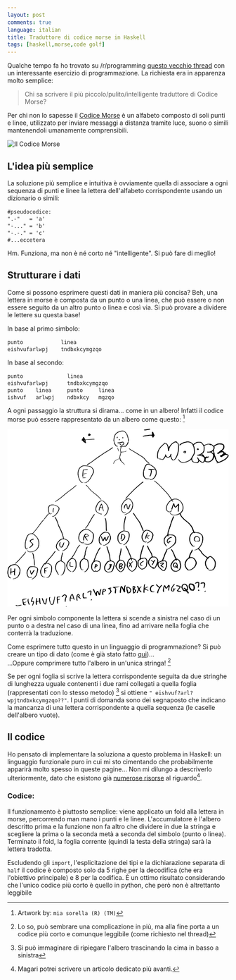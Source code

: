 ```yaml
---
layout: post
comments: true
language: italian
title: Traduttore di codice morse in Haskell
tags: [haskell,morse,code golf]
---
```


Qualche tempo fa ho trovato su /r/programming [questo vecchio thread](http://www.reddit.com/r/programming/comments/7xjqb/who_can_write_the_smallesttidiestcleverest_morse/) con un interessante esercizio di programmazione. La richiesta era in apparenza molto semplice:

> Chi sa scrivere il più piccolo/pulito/intelligente traduttore di Codice Morse?

Per chi non lo sapesse il [Codice Morse](http://it.wikipedia.org/wiki/Codice_Morse) è un alfabeto composto di soli punti e linee, utilizzato per inviare messaggi a distanza tramite luce, suono o simili mantenendoli umanamente comprensibili.

![Il Codice Morse](http://upload.wikimedia.org/wikipedia/commons/e/e9/International_Morse_code.png)

## L'idea più semplice

La soluzione più semplice e intuitiva è ovviamente quella di associare a ogni sequenza di punti e linee la lettera dell'alfabeto corrispondente usando un dizionario o simili:

    #pseudocodice:
    ".-"   = 'a'
    "-..." = 'b'
    "-.-." = 'c'
    #...eccetera

Hm. Funziona, ma non è né corto né "intelligente". Si può fare di meglio!

## Strutturare i dati

Come si possono esprimere questi dati in maniera più concisa? Beh, una lettera in morse è composta da un punto o una linea, che può essere o non essere seguito da un altro punto o linea e così via. Si può provare a dividere le lettere su questa base!

In base al primo simbolo:

    punto            linea
    eishvufarlwpj    tndbxkcymgzqo

In base al secondo:

    punto              linea
    eishvufarlwpj      tndbxkcymgzqo
    punto    linea     punto     linea
    ishvuf   arlwpj    ndbxkcy   mgzqo

A ogni passaggio la struttura si dirama... come in un albero! Infatti il codice morse può essere rappresentato da un albero come questo: [^arte]

![Codice morse in una struttura ad albero](/public/assets/morse-code-graph.png)

Per ogni simbolo componente la lettera si scende a sinistra nel caso di un punto o a destra nel caso di una linea, fino ad arrivare nella foglia che conterrà la traduzione.

Come esprimere tutto questo in un linguaggio di programmazione? Si può creare un tipo di dato (come è già stato fatto [qui](http://www.reddit.com/r/programming/comments/7xjqb/who_can_write_the_smallesttidiestcleverest_morse/c07okh3))...  
...Oppure comprimere tutto l'albero in un'unica stringa! [^complicazioni]

Se per ogni foglia si scrive la lettera corrispondente seguita da due stringhe di lunghezza uguale contenenti i due rami collegati a quella foglia (rappresentati con lo stesso metodo) [^ripiegare] si ottiene `" eishvuf?arl?wpjtndbxkcymgzqo??"`. I punti di domanda sono dei segnaposto che indicano la mancanza di una lettera corrispondente a quella sequenza (le caselle dell'albero vuote).



## Il codice

Ho pensato di implementare la soluziona a questo problema in Haskell: un linguaggio funzionale puro in cui mi sto cimentando che probabilmente apparirà molto spesso in queste pagine...
Non mi dilungo a descriverlo ulteriormente, dato che esistono già [numerose risorse](http://www.haskell.org/haskellwiki/Haskell) al riguardo[^hs].

### Codice:
<script src="https://gist-it.appspot.com/github/fgaz/haskell-morse/blob/master/morse.hs?footer=minimal"></script>

Il funzionamento è piuttosto semplice: viene applicato un fold alla lettera in morse, percorrendo man mano i punti e le linee. L'accumulatore è l'albero descritto prima e la funzione non fa altro che dividere in due la stringa e scegliere la prima o la seconda metà a seconda del simbolo (punto o linea).
Terminato il fold, la foglia corrente (quindi la testa della stringa) sarà la lettera tradotta.


Escludendo gli `import`, l'esplicitazione dei tipi e la dichiarazione separata di `half` il codice è composto solo da 5 righe per la decodifica (che era l'obiettivo principale) e 8 per la codifica. È un ottimo risultato considerando che l'unico codice più corto è quello in python, che però non è altrettanto leggibile



[^arte]: Artwork by: `mia sorella (R) (TM)`

[^complicazioni]: Lo so, può sembrare una complicazione in più, ma alla fine porta a un codice più corto e comunque leggibile (come richiesto nel thread)

[^ripiegare]: Si può immaginare di ripiegare l'albero trascinando la cima in basso a sinistra

[^hs]: Magari potrei scrivere un articolo dedicato più avanti.
